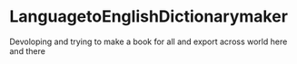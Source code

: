 # LanguagetoEnglishDictionarymaker
Devoloping and trying to make a book for all and export across world here and there
